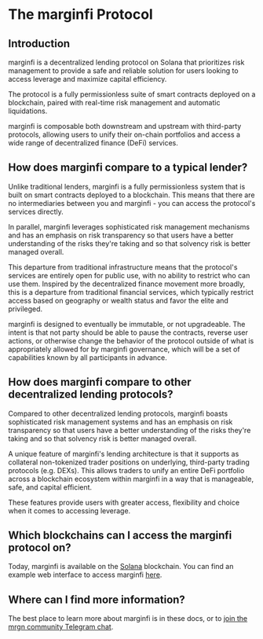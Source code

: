# The marginfi Protocol

## Introduction

marginfi is a decentralized lending protocol on Solana that prioritizes risk management to provide a safe and reliable solution for users looking to access leverage and maximize capital efficiency.

The protocol is a fully permissionless suite of smart contracts deployed on a blockchain, paired with real-time risk management and automatic liquidations.

marginfi is composable both downstream and upstream with third-party protocols, allowing users to unify their on-chain portfolios and access a wide range of decentralized finance (DeFi) services.

## How does marginfi compare to a typical lender?

Unlike traditional lenders, marginfi is a fully permissionless system that is built on smart contracts deployed to a blockchain. This means that there are no intermediaries between you and marginfi - you can access the protocol's services directly.

In parallel, marginfi leverages sophisticated risk management mechanisms and has an emphasis on risk transparency so that users have a better understanding of the risks they're taking and so that solvency risk is better managed overall.

This departure from traditional infrastructure means that the protocol's services are entirely open for public use, with no ability to restrict who can use them. Inspired by the decentralized finance movement more broadly, this is a departure from traditional financial services, which typically restrict access based on geography or wealth status and favor the elite and privileged.

marginfi is designed to eventually be immutable, or not upgradeable. The intent is that not party should be able to pause the contracts, reverse user actions, or otherwise change the behavior of the protocol outside of what is appropriately allowed for by marginfi governance, which will be a set of capabilities known by all participants in advance.

## How does marginfi compare to other decentralized lending protocols?

Compared to other decentralized lending protocols, marginfi boasts sophisticated risk management systems and has an emphasis on risk transparency so that users have a better understanding of the risks they're taking and so that solvency risk is better managed overall.&#x20;

A unique feature of marginfi's lending architecture is that it supports as collateral non-tokenized trader positions on underlying, third-party trading protocols (e.g. DEXs). This allows traders to unify an entire DeFi portfolio across a blockchain ecosystem within marginfi in a way that is manageable, safe, and capital efficient.

These features provide users with greater access, flexibility and choice when it comes to accessing leverage.

## Which blockchains can I access the marginfi protocol on?

Today, marginfi is available on the [Solana](https://www.solana.com) blockchain. You can find an example web interface to access marginfi [here](https://app.marginfi.com/).

## Where can I find more information?

The best place to learn more about marginfi is in these docs, or to [join the mrgn community Telegram chat](https://t.me/mrgncommunity).
